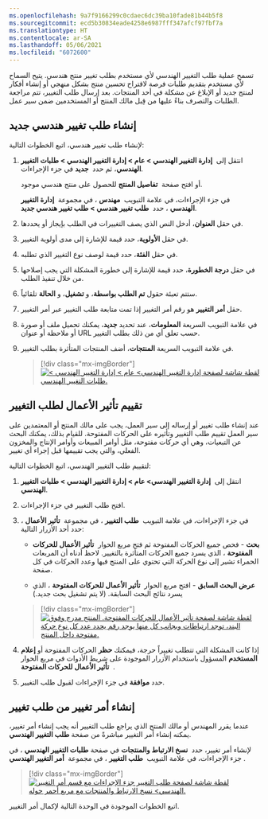 ```yaml
---
ms.openlocfilehash: 9a7f9166299c0cdaec6dc39ba10fade81b44b5f8
ms.sourcegitcommit: ecd5b30834eade4258e6987fff347afcf97fbf7a
ms.translationtype: HT
ms.contentlocale: ar-SA
ms.lasthandoff: 05/06/2021
ms.locfileid: "6072600"
---
```

تسمح عملية طلب التغيير الهندسي لأي مستخدم بطلب تغيير منتج هندسي. يتيح السماح لأي مستخدم بتقديم طلبات فرصة لاقتراح تحسين منتج بشكل منهجي أو إنشاء أفكار لمنتج جديد أو الإبلاغ عن مشكلة في أحد المنتجات. بعد إرسال طلب التغيير، تتم مراجعة الطلبات والتصرف بناءً عليها من قِبل مالك المنتج أو المستخدمين ضمن سير عمل.

## <a name="create-a-new-engineering-change-request"></a>إنشاء طلب تغيير هندسي جديد

لإنشاء طلب تغيير هندسي، اتبع الخطوات التالية:

1.  انتقل إلى  **إدارة التغيير الهندسي > عام > إدارة التغيير الهندسي > طلبات التغيير الهندسي**، ثم حدد  **جديد** في جزء الإجراءات. 
    
    أو افتح صفحة  **تفاصيل المنتج** للحصول على منتج هندسي موجود. 

    في جزء الإجراءات، في علامة التبويب  **مهندس** ، في مجموعة  **إدارة التغيير الهندسي** ، حدد  **طلب تغيير هندسي > طلب تغيير هندسي جديد**.

1.  في حقل **العنوان**، أدخل النص الذي يصف التغييرات في الطلب بإيجاز أو يحددها.

1.  في حقل **الأولوية**، حدد قيمة للإشارة إلى مدى أولوية التغيير. 

1.  في حقل **الفئة**، حدد قيمة لوصف نوع التغيير الذي تطلبه.

1.  في حقل **درجة الخطورة**، حدد قيمة للإشارة إلى خطورة المشكلة التي يجب إصلاحها من خلال تنفيذ الطلب. 

1.  ستتم تعبئة حقول **تم الطلب بواسطة**، و **تشغيل**، و **الحالة** تلقائياً.

1.  حقل **أمر التغيير** هو رقم أمر التغيير إذا تمت متابعة طلب التغيير عبر أمر التغيير.

1.  في علامة التبويب السريعة **المعلومات**، عند تحديد **جديد**، يمكنك تحميل ملف أو صورة أو ملاحظة أو عنوان URL حسب تعلق أي من ذلك بطلب التغيير.

1.  في علامة التبويب السريعة **المنتجات**، أضف المنتجات المتأثرة بطلب التغيير.

    > [!div class="mx-imgBorder"]
    > [![لقطة شاشة لصفحة إدارة التغيير الهندسي> عام > إدارة التغيير الهندسي > طلبات التغيير الهندسي.](../media/new-change-request.png)](../media/new-change-request.png#lightbox)

## <a name="evaluate-the-business-impact-of-a-change-request"></a>تقييم تأثير الأعمال لطلب التغيير

عند إنشاء طلب تغيير أو إرساله إلى سير العمل، يجب على مالك المنتج أو المعتمدين على سير العمل تقييم طلب التغيير وتأثيره على الحركات المفتوحة. للقيام بذلك، يمكنك البحث عن التبعيات، وهي أي حركات مفتوحة، مثل أوامر المبيعات وأوامر الإنتاج والمخزون الفعلي، والتي يجب تقييمها قبل إجراء أي تغيير.

لتقييم طلب التغيير الهندسي، اتبع الخطوات التالية:

1.  انتقل إلى  **إدارة التغيير الهندسي> عام > إدارة التغيير الهندسي > طلبات التغيير الهندسي**.

1.  افتح طلب التغيير في جزء الإجراءات.

1.  في جزء الإجراءات، في علامة التبويب  **طلب التغيير** ، في مجموعة  **تأثير الأعمال** ، حدد أحد الأزرار التالية:

    -   **بحث** - فحص جميع الحركات المفتوحة ثم فتح مربع الحوار  **تأثير الأعمال للحركات المفتوحة** ، الذي يسرد جميع الحركات المتأثرة بالتغيير. لاحظ أدناه أن المربعات الحمراء تشير إلى نوع الحركة التي تحتوي على المنتج فيها وعدد الحركات في كل صفحة.

    -   **عرض البحث السابق** - افتح مربع الحوار  **تأثير الأعمال للحركات المفتوحة** ، الذي يسرد نتائج البحث السابقة. (لا يتم تشغيل بحث جديد.)


    > [!div class="mx-imgBorder"]
    > [![لقطة شاشة لصفحة تأثير الأعمال للحركات المفتوحة. المنتج مدرج وفوق البند، توجد ارتباطات وبجانب كل منها يوجد رقم يحدد عدد كل نوع حركة مفتوحة داخل المنتج.](../media/business-impact.png)](../media/business-impact.png#lightbox)

1.  إذا كانت المشكلة التي تتطلب تغييراً حرجة، فيمكنك **حظر** الحركات المفتوحة أو **إعلام المستخدم** المسؤول باستخدام الأزرار الموجودة على شريط الأدوات في مربع الحوار  **تأثير الأعمال للحركات المفتوحة** .

1.  حدد **موافقة** في جزء الإجراءات لقبول طلب التغيير.

## <a name="create-a-change-order-from-a-change-request"></a>إنشاء أمر تغيير من طلب تغيير

عندما يقرر المهندس أو مالك المنتج الذي يراجع طلب التغيير أنه يجب إنشاء أمر تغيير، يمكنه إنشاء أمر التغيير مباشرةً من صفحة **طلب التغيير الهندسي**.

لإنشاء أمر تغيير، حدد  **نسخ الارتباط والمنتجات** في صفحة **طلبات التغيير الهندسي** ، في جزء الإجراءات، في علامة التبويب  **طلب التغيير** ، في مجموعة  **أمر التغيير الهندسي** .

> [!div class="mx-imgBorder"]
> [![لقطة شاشة لصفحة طلب التغيير جزء الإجراءات مع قسم أمر التغيير الهندسي> نسخ الارتباط والمنتجات مع مربع أحمر حوله.](../media/copy-link.png)](../media/copy-link.png#lightbox)

اتبع الخطوات الموجودة في الوحدة التالية لإكمال أمر التغيير.
